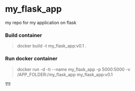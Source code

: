 # my_flask_app
my repo for my application on flask


### Build container

> docker build -t my_flask_app:v0.1 .


### Run docker container

> docker run -d -ti --name my_flask_app -p 5000:5000 -v /APP_FOLDER:/my_flask_app my_flask_app:v0.1


111
